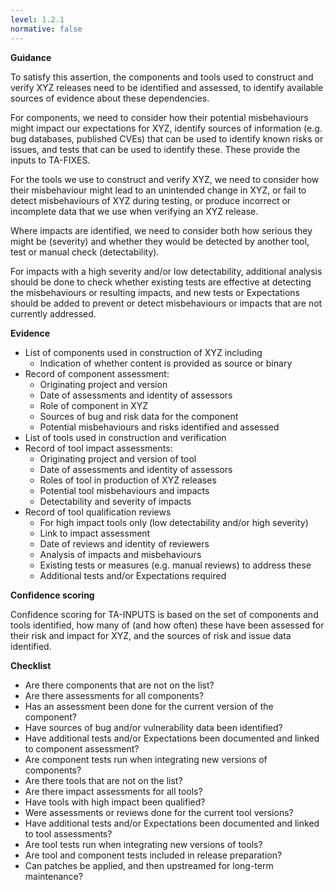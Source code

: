 ```yaml
---
level: 1.2.1
normative: false
---
```


**Guidance**

To satisfy this assertion, the components and tools used to construct and verify XYZ releases need to be identified and assessed, to identify available sources of evidence about these dependencies.

For components, we need to consider how their potential misbehaviours might impact our expectations for XYZ, identify sources of information (e.g. bug databases, published CVEs) that can be used to identify known risks or issues, and tests that can be used to identify these. These provide the inputs to TA-FIXES.

For the tools we use to construct and verify XYZ, we need to consider how their misbehaviour might lead to an unintended change in XYZ, or fail to detect misbehaviours of XYZ during testing, or produce incorrect or incomplete data that we use when verifying an XYZ release.

Where impacts are identified, we need to consider both how serious they might be (severity) and whether they would be detected by another tool, test or manual check (detectability).

For impacts with a high severity and/or low detectability, additional analysis should be done to check whether existing tests are effective at detecting the misbehaviours or resulting impacts, and new tests or Expectations should be added to prevent or detect misbehaviours or impacts that are not currently addressed.

**Evidence**

- List of components used in construction of XYZ including
  - Indication of whether content is provided as source or binary
- Record of component assessment:
  - Originating project and version
  - Date of assessments and identity of assessors
  - Role of component in XYZ
  - Sources of bug and risk data for the component
  - Potential misbehaviours and risks identified and assessed
- List of tools used in construction and verification
- Record of tool impact assessments:
  - Originating project and version of tool
  - Date of assessments and identity of assessors
  - Roles of tool in production of XYZ releases
  - Potential tool misbehaviours and impacts
  - Detectability and severity of impacts
- Record of tool qualification reviews
  - For high impact tools only (low detectability and/or high severity)
  - Link to impact assessment
  - Date of reviews and identity of reviewers
  - Analysis of impacts and misbehaviours
  - Existing tests or measures (e.g. manual reviews) to address these
  - Additional tests and/or Expectations required

**Confidence scoring**

Confidence scoring for TA-INPUTS is based on the set of components and tools identified, how many of (and how often) these have been assessed for their risk and impact for XYZ, and the sources of risk and issue data identified.

**Checklist**

- Are there components that are not on the list?
- Are there assessments for all components?
- Has an assessment been done for the current version of the component?
- Have sources of bug and/or vulnerability data been identified?
- Have additional tests and/or Expectations been documented and linked to component assessment?
- Are component tests run when integrating new versions of components?
- Are there tools that are not on the list?
- Are there impact assessments for all tools?
- Have tools with high impact been qualified?
- Were assessments or reviews done for the current tool versions?
- Have additional tests and/or Expectations been documented and linked to tool assessments?
- Are tool tests run when integrating new versions of tools?
- Are tool and component tests included in release preparation?
- Can patches be applied, and then upstreamed for long-term maintenance?
